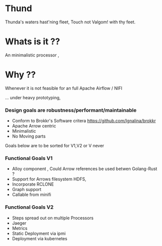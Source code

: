 # Thund
Thunda's waters hast'ning fleet, Touch not Valgom! with thy feet.

# Whats is it ??
An minimalistic processor ,

# Why ??
Whenever it is not feasible for an full  Apache Airflow / NIFI

... under heavy prototyping, 

### Design goals are robustness/performant/maintainable
* Conform to  Brokkr's Software critera https://github.com/Ignalina/brokkr
* Apache Arrow centric
* Minimalistic
* No Moving parts 


Goals below are to be sorted for V1,V2 or V never

### Functional Goals  V1 
* Alloy component , Could Arrow references be used betwen Golang-Rust ?
* Support for Arrows filesystem HDFS,
* Incorporate RCLONE
* Graph support
* Callable from minifi

### Functional Goals V2

* Steps spread out on multiple Processors
* Jaeger 
* Metrics
* Static Deployment via ipmi
* Deployment via kubernetes

